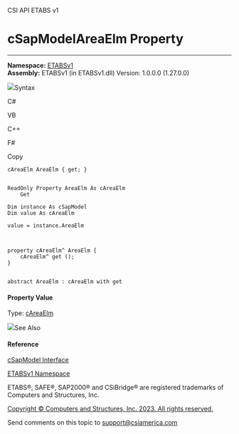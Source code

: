 ﻿

CSI API ETABS v1

# cSapModelAreaElm Property  
  
---  
  
**Namespace:** [ETABSv1](2780f1b8-2033-5289-2298-1cdb2a7508d9.htm)  
**Assembly:** ETABSv1 (in ETABSv1.dll) Version: 1.0.0.0 (1.27.0.0)

![](../icons/SectionExpanded.png)Syntax

C#

VB

C++

F#

Copy

    
    
    cAreaElm AreaElm { get; }
    
    
    ReadOnly Property AreaElm As cAreaElm
    	Get
    
    Dim instance As cSapModel
    Dim value As cAreaElm
    
    value = instance.AreaElm
    
    
    
    property cAreaElm^ AreaElm {
    	cAreaElm^ get ();
    }
    
    
    abstract AreaElm : cAreaElm with get
    

#### Property Value

Type: [cAreaElm](acb57064-1690-8643-a153-8afe57d5852d.htm)

![](../icons/SectionExpanded.png)See Also

#### Reference

[cSapModel Interface](fe0b0096-9fef-56a3-9d57-cdef76e0f611.htm)

[ETABSv1 Namespace](2780f1b8-2033-5289-2298-1cdb2a7508d9.htm)

ETABS®, SAFE®, SAP2000® and CSiBridge® are registered trademarks of Computers
and Structures, Inc.  

[Copyright © Computers and Structures, Inc. 2023. All rights
reserved.](http://www.csiamerica.com)

Send comments on this topic to
[support@csiamerica.com](mailto:support%40csiamerica.com?Subject=CSI%20API%20ETABS%20v1)

